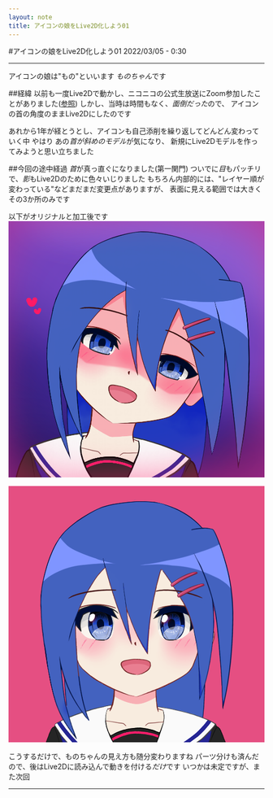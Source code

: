 ```yaml
---
layout: note
title: アイコンの娘をLive2D化しよう01
---
```

#アイコンの娘をLive2D化しよう01
2022/03/05 - 0:30
***
アイコンの娘は"もの"といいます
*ものちゃん*です

##経緯
以前も一度Live2Dで動かし、ニコニコの公式生放送にZoom参加したことがありました([参照](https://twitter.com/i/status/1386701498113937408 "ツイート - 百花繚乱2021/04/27"))
しかし、当時は時間もなく、*面倒だった*ので、
アイコンの首の角度のままLive2Dにしたのです

あれから1年が経とうとし、アイコンも自己添削を繰り返してどんどん変わっていく中
やはり あの*首が斜めのモデル*が気になり、
新規にLive2Dモデルを作ってみようと思い立ちました

##今回の途中経過
*首*が真っ直ぐになりました(第一関門)
ついでに*目*もパッチリで、*影*もLive2Dのために色々いじりました
もちろん内部的には、"レイヤー順が変わっている"などまだまだ変更点がありますが、
表面に見える範囲では大きくその3か所のみです

以下がオリジナルと加工後です
![オリジナル~300](../assets/images/nimono_latest.png "ものちゃん")

![加工後~300](../assets/images/nimono_straight.png "まっすぐちゃん")

こうするだけで、ものちゃんの見え方も随分変わりますね
パーツ分けも済んだので、後はLive2Dに読み込んで動きを付ける*だけ*です
いつかは未定ですが、また次回
***
